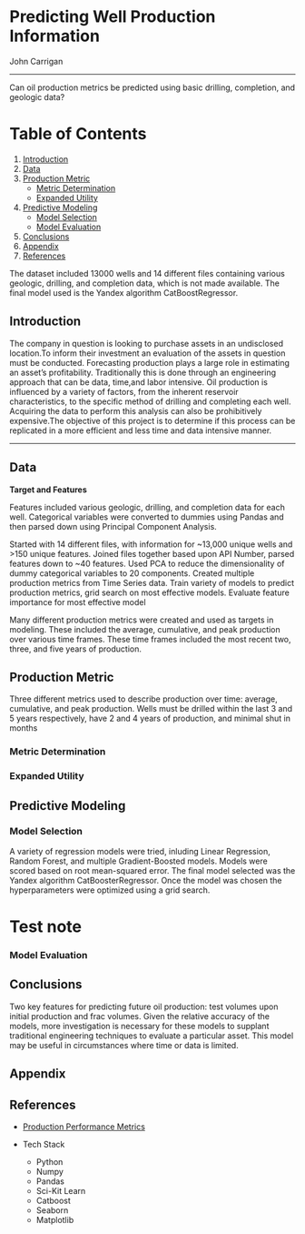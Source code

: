 # Predicting Well Production Information

John Carrigan

--- 
Can oil production metrics be predicted using basic drilling, completion, and geologic data?

# Table of Contents

1. [Introduction](#introduction)
2. [Data](#data)
3. [Production Metric](#production-metric)
    * [Metric Determination](#metric-determination)
    * [Expanded Utility](#expanded-utility)
4. [Predictive Modeling](#predictive-modeling)
    * [Model Selection](#model-selection)
    * [Model Evaluation](#model-evaluation)
5. [Conclusions](#conclusions)
6. [Appendix](#appendix)
7. [References](#references)



The dataset included 13000 wells and 14 different files containing various geologic, drilling, and completion data, which is not made available.  The final model used is the Yandex algorithm CatBoostRegressor. 

## Introduction

 The company in question is looking to purchase assets in an undisclosed location.To inform their investment an evaluation of the assets in question must be conducted. Forecasting production plays a large role in estimating an asset’s profitability. Traditionally this is done through an engineering approach that can be data, time,and labor intensive. Oil production is influenced by a variety of factors, from the inherent reservoir characteristics, to the specific method of drilling and completing each well. Acquiring the data to perform this analysis can also be prohibitively expensive.The objective of this project is to determine if this process can be replicated in a more efficient and less time and data intensive manner.

---

## Data

**Target and Features**

  Features included various geologic, drilling, and completion data for each well. Categorical variables were converted to dummies using Pandas and then parsed down using Principal Component Analysis.
  
  Started with 14 different files, with information for ~13,000 unique wells and >150 unique features. Joined files together based upon API Number, parsed features down to ~40 features. Used PCA to reduce the dimensionality of dummy categorical variables to 20 components.
Created multiple production metrics from Time Series data. Train variety of models to predict production metrics, grid search on most effective models. Evaluate feature importance for most effective model
  
  Many different production metrics were created and used as targets in modeling. These included the average, cumulative, and peak production over various time frames. These time frames included the most recent two, three, and five years of production. 

## Production Metric

Three different metrics used to describe production over time: average, cumulative, and peak production. Wells must be drilled within the last 3 and 5 years respectively, have 2 and 4 years of production, and minimal shut in months

### Metric Determination

### Expanded Utility 

## Predictive Modeling

### Model Selection

A variety of regression models were tried, inluding Linear Regression, Random Forest, and multiple Gradient-Boosted models. Models were scored based on root mean-squared error. The final model selected was the Yandex algorithm CatBoosterRegressor. Once the model was chosen the hyperparameters were optimized using a grid search. 



# Test note

### Model Evaluation

## Conclusions

Two key features for predicting future oil production: test volumes upon initial
production and frac volumes. Given the relative accuracy of the models, more investigation is necessary for these models to supplant traditional engineering techniques to evaluate a particular asset. This model may be useful in circumstances where time or data is limited.




## Appendix

## References

  * [Production Performance Metrics](http://www.verdazo.com/blog/what-production-performance-measure-should-i-use/)

* Tech Stack
   * Python
   * Numpy
   * Pandas
   * Sci-Kit Learn
   * Catboost
   * Seaborn
   * Matplotlib
